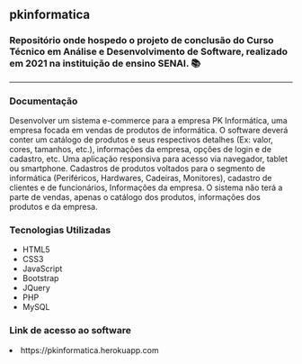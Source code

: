 <section> 
    <h1>pkinformatica</h1>
    <h3>Repositório onde hospedo o projeto de conclusão do Curso Técnico em Análise e Desenvolvimento de Software, realizado em 2021 na instituição de ensino SENAI. 📚 </h3>
    <hr/>
 </section>
<h3>Documentação</h3>
<p>Desenvolver um sistema e-commerce para a empresa PK Informática, uma empresa focada em vendas de produtos de informática.
O software deverá conter um catálogo de produtos e seus respectivos detalhes (Ex: valor, cores, tamanhos, etc.), informações da empresa, opções de login e de cadastro, etc.
Uma aplicação responsiva para acesso via navegador, tablet ou smartphone.
Cadastros de produtos voltados para o segmento de informática (Periféricos, Hardwares, Cadeiras, Monitores), cadastro de clientes e de funcionários, Informações da empresa.
O sistema não terá a parte de vendas, apenas o catálogo dos produtos, informações dos produtos e da empresa.</p>
<h3>Tecnologias Utilizadas</h3>
<ul>
    <li>HTML5</li>
    <li>CSS3</li>
    <li>JavaScript</li>
    <li>Bootstrap</li>
    <li>JQuery</li>
    <li>PHP</li>
    <li>MySQL</li>
 </ul>
<h3>Link de acesso ao software</h3>
<li>https://pkinformatica.herokuapp.com</li>
